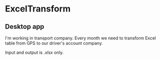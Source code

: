 # ExcelTransform
## Desktop app

I'm working in transport company. Every month we need to transform Excel table from GPS to our driver's account company.

Input and output is *.xlsx* only.
